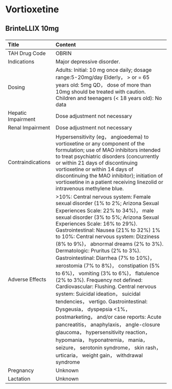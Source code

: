 # Vortioxetine

## BrinteLLIX 10mg

##### 

| Title              | Content                                                                                                                                                                                                                                                                                                                                                                                                                                                                                                                                                                                                                                                                                                                                                                                                                                                                                                                                  |
|:-------------------|:-----------------------------------------------------------------------------------------------------------------------------------------------------------------------------------------------------------------------------------------------------------------------------------------------------------------------------------------------------------------------------------------------------------------------------------------------------------------------------------------------------------------------------------------------------------------------------------------------------------------------------------------------------------------------------------------------------------------------------------------------------------------------------------------------------------------------------------------------------------------------------------------------------------------------------------------|
| TAH Drug Code      | OBRIN                                                                                                                                                                                                                                                                                                                                                                                                                                                                                                                                                                                                                                                                                                                                                                                                                                                                                                                                    |
| Indications        | Major depressive disorder.                                                                                                                                                                                                                                                                                                                                                                                                                                                                                                                                                                                                                                                                                                                                                                                                                                                                                                               |
| Dosing             | Adults: Initial: 10 mg once daily; dosage range:5-20mg/day Elderly， > or = 65 years old: 5mg QD， dose of more than 10mg should be treated with caution. Children and teenagers (< 18 years old): No data                                                                                                                                                                                                                                                                                                                                                                                                                                                                                                                                                                                                                                                                                                                               |
| Hepatic Impairment | Dose adjustment not necessary                                                                                                                                                                                                                                                                                                                                                                                                                                                                                                                                                                                                                                                                                                                                                                                                                                                                                                            |
| Renal Impairment   | Dose adjustment not necessary                                                                                                                                                                                                                                                                                                                                                                                                                                                                                                                                                                                                                                                                                                                                                                                                                                                                                                            |
| Contraindications  | Hypersensitivity (eg， angioedema) to vortioxetine or any component of the formulation; use of MAO inhibitors intended to treat psychiatric disorders (concurrently or within 21 days of discontinuing vortioxetine or within 14 days of discontinuing the MAO inhibitor); initiation of vortioxetine in a patient receiving linezolid or intravenous methylene blue.                                                                                                                                                                                                                                                                                                                                                                                                                                                                                                                                                                    |
| Adverse Effects    | >10%: Central nervous system: Female sexual disorder (1% to 2%; Arizona Sexual Experiences Scale: 22% to 34%)， male sexual disorder (3% to 5%; Arizona Sexual Experiences Scale: 16% to 29%). Gastrointestinal: Nausea (21% to 32%) 1% to 10%: Central nervous system: Dizziness (8% to 9%)， abnormal dreams (2% to 3%). Dermatologic: Pruritus (2% to 3%). Gastrointestinal: Diarrhea (7% to 10%)， xerostomia (7% to 8%)， constipation (5% to 6%)， vomiting (3% to 6%)， flatulence (2% to 3%). Frequency not defined: Cardiovascular: Flushing. Central nervous system: Suicidal ideation， suicidal tendencies， vertigo. Gastrointestinal: Dysgeusia， dyspepsia <1%， postmarketing， and/or case reports: Acute pancreatitis， anaphylaxis， angle-closure glaucoma， hypersensitivity reaction， hypomania， hyponatremia， mania， seizure， serotonin syndrome， skin rash， urticaria， weight gain， withdrawal syndrome |
| Pregnancy          | Unknown                                                                                                                                                                                                                                                                                                                                                                                                                                                                                                                                                                                                                                                                                                                                                                                                                                                                                                                                  |
| Lactation          | Unknown                                                                                                                                                                                                                                                                                                                                                                                                                                                                                                                                                                                                                                                                                                                                                                                                                                                                                                                                  |


